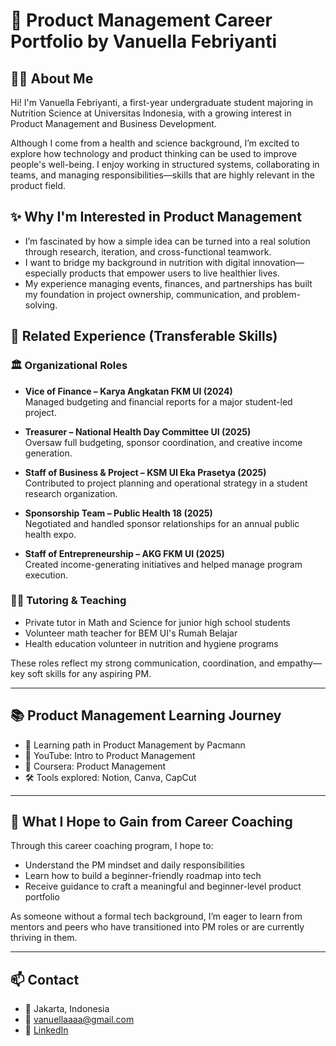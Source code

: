 # 💼 Product Management Career Portfolio by Vanuella Febriyanti

## 👩‍🎓 About Me
Hi! I'm Vanuella Febriyanti, a first-year undergraduate student majoring in Nutrition Science at Universitas Indonesia, with a growing interest in Product Management and Business Development.

Although I come from a health and science background, I’m excited to explore how technology and product thinking can be used to improve people's well-being. I enjoy working in structured systems, collaborating in teams, and managing responsibilities—skills that are highly relevant in the product field.

## ✨ Why I'm Interested in Product Management
- I’m fascinated by how a simple idea can be turned into a real solution through research, iteration, and cross-functional teamwork.
- I want to bridge my background in nutrition with digital innovation—especially products that empower users to live healthier lives.
- My experience managing events, finances, and partnerships has built my foundation in project ownership, communication, and problem-solving.

## 🧾 Related Experience (Transferable Skills)

### 🏛 Organizational Roles
- **Vice of Finance – Karya Angkatan FKM UI (2024)**  
  Managed budgeting and financial reports for a major student-led project.

- **Treasurer – National Health Day Committee UI (2025)**  
  Oversaw full budgeting, sponsor coordination, and creative income generation.

- **Staff of Business & Project – KSM UI Eka Prasetya (2025)**  
  Contributed to project planning and operational strategy in a student research organization.

- **Sponsorship Team – Public Health 18 (2025)**  
  Negotiated and handled sponsor relationships for an annual public health expo.

- **Staff of Entrepreneurship – AKG FKM UI (2025)**  
  Created income-generating initiatives and helped manage program execution.

### 🧑‍🏫 Tutoring & Teaching
- Private tutor in Math and Science for junior high school students  
- Volunteer math teacher for BEM UI's Rumah Belajar  
- Health education volunteer in nutrition and hygiene programs

These roles reflect my strong communication, coordination, and empathy—key soft skills for any aspiring PM.

---

## 📚 Product Management Learning Journey
- 📘 Learning path in Product Management by Pacmann
- 🎥 YouTube: Intro to Product Management
- 🎥 Coursera: Product Management
- 🛠️ Tools explored: Notion, Canva, CapCut

---

## 🎯 What I Hope to Gain from Career Coaching
Through this career coaching program, I hope to:
- Understand the PM mindset and daily responsibilities
- Learn how to build a beginner-friendly roadmap into tech
- Receive guidance to craft a meaningful and beginner-level product portfolio

As someone without a formal tech background, I’m eager to learn from mentors and peers who have transitioned into PM roles or are currently thriving in them.

---

## 📫 Contact
- 📍 Jakarta, Indonesia  
- 📧 vanuellaaaa@gmail.com  
- 🔗 [LinkedIn](https://linkedin.com/in/vanuellaf)
